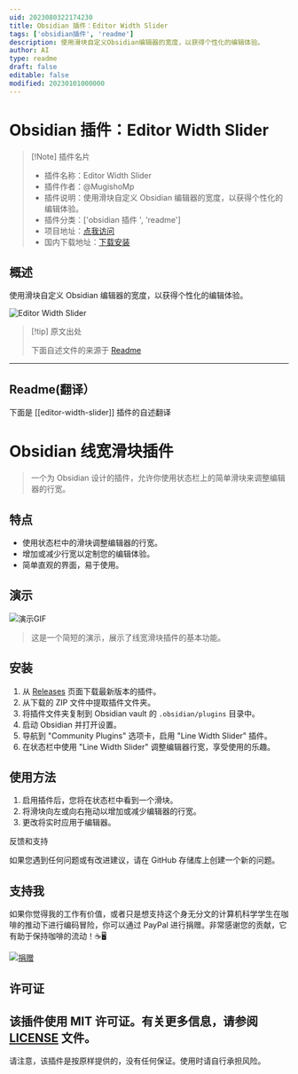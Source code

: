 ```yaml
---
uid: 2023080322174230
title: Obsidian 插件：Editor Width Slider
tags: ['obsidian插件', 'readme']
description: 使用滑块自定义Obsidian编辑器的宽度，以获得个性化的编辑体验。
author: AI
type: readme
draft: false
editable: false
modified: 20230101000000
---
```


# Obsidian 插件：Editor Width Slider

> [!Note] 插件名片
> - 插件名称：Editor Width Slider
> - 插件作者：@MugishoMp
> - 插件说明：使用滑块自定义 Obsidian 编辑器的宽度，以获得个性化的编辑体验。
> - 插件分类：['obsidian 插件 ', 'readme']
> - 项目地址：[点我访问](https://github.com/MugishoMp/obsidian-editor-width-slider)
> - 国内下载地址：[下载安装](https://pkmer.cn/products/plugin/pluginMarket/?editor-width-slider)

## 概述

使用滑块自定义 Obsidian 编辑器的宽度，以获得个性化的编辑体验。

![Editor Width Slider](https://cdn.pkmer.cn/covers/editor-width-slider_new.gif!pkmer)

> [!tip] 原文出处
>
>下面自述文件的来源于 [Readme](https://ghproxy.net/https://raw.githubusercontent.com/MugishoMp/obsidian-editor-width-slider/master/README.md)
>

---

## Readme(翻译）

下面是 [[editor-width-slider]] 插件的自述翻译

# Obsidian 线宽滑块插件

> 一个为 Obsidian 设计的插件，允许你使用状态栏上的简单滑块来调整编辑器的行宽。

## 特点

- 使用状态栏中的滑块调整编辑器的行宽。
- 增加或减少行宽以定制您的编辑体验。
- 简单直观的界面，易于使用。

## 演示

![演示GIF](./images/demo-gif-full-size.gif)

> 这是一个简短的演示，展示了线宽滑块插件的基本功能。

## 安装

1. 从 [Releases](https://github.com/MugishoMp/obsidian-editor-width-slider/releases) 页面下载最新版本的插件。
2. 从下载的 ZIP 文件中提取插件文件夹。
3. 将插件文件夹复制到 Obsidian vault 的 `.obsidian/plugins` 目录中。
4. 启动 Obsidian 并打开设置。
5. 导航到 "Community Plugins" 选项卡，启用 "Line Width Slider" 插件。
6. 在状态栏中使用 "Line Width Slider" 调整编辑器行宽，享受使用的乐趣。

## 使用方法

1. 启用插件后，您将在状态栏中看到一个滑块。
2. 将滑块向左或向右拖动以增加或减少编辑器的行宽。
3. 更改将实时应用于编辑器。

反馈和支持

如果您遇到任何问题或有改进建议，请在 GitHub 存储库上创建一个新的问题。

## 支持我

如果你觉得我的工作有价值，或者只是想支持这个身无分文的计算机科学学生在咖啡的推动下进行编码冒险，你可以通过 PayPal 进行捐赠。非常感谢您的贡献，它有助于保持咖啡的流动！☕️🖥️

[![捐赠](https://www.paypalobjects.com/en_US/i/btn/btn_donateCC_LG.gif)](https://www.paypal.com/donate/?hosted_button_id=E4APAMMHVJE4N)

## 许可证

该插件使用 MIT 许可证。有关更多信息，请参阅 [LICENSE](LICENSE) 文件。
---

请注意，该插件是按原样提供的，没有任何保证。使用时请自行承担风险。
